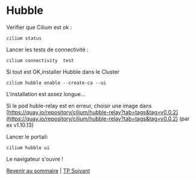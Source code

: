 # Hubble

Verifier que Cilium est ok :
```shell
cilium status
```
Lancer les tests de connectivité :
```shell
cilium connectivity  test
```
Si tout est OK,installer Hubble dans le Cluster
```shell
cilium hubble enable --create-ca --ui
```
L'installation est assez longue...

Si le pod huble-relay est en erreur, choisir une image dans [https://quay.io/repository/cilium/hubble-relay?tab=tags&tag=v0.0.2](https://quay.io/repository/cilium/hubble-relay?tab=tags&tag=v0.0.2) (par ex v1.10.13)

Lancer le portail:

```shell
cilium hubble ui
```

Le navigateur s'ouvre !

[Revenir au sommaire](../README.md) | [TP Suivant](./TP14.md)
